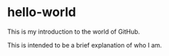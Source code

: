# hello-world
This is my introduction to the world of GitHub.

This is intended to be a brief explanation of who I am.
